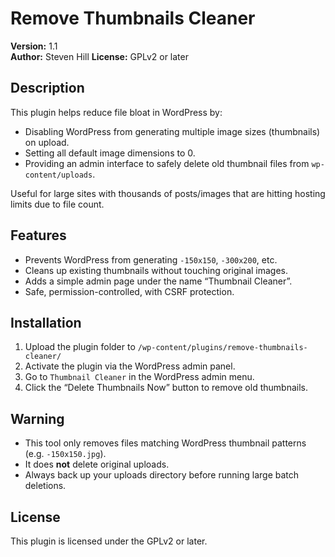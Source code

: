 # Remove Thumbnails Cleaner

**Version:** 1.1  
**Author:** Steven Hill
**License:** GPLv2 or later  

## Description

This plugin helps reduce file bloat in WordPress by:

- Disabling WordPress from generating multiple image sizes (thumbnails) on upload.
- Setting all default image dimensions to 0.
- Providing an admin interface to safely delete old thumbnail files from `wp-content/uploads`.

Useful for large sites with thousands of posts/images that are hitting hosting limits due to file count.

## Features

- Prevents WordPress from generating `-150x150`, `-300x200`, etc.
- Cleans up existing thumbnails without touching original images.
- Adds a simple admin page under the name “Thumbnail Cleaner”.
- Safe, permission-controlled, with CSRF protection.

## Installation

1. Upload the plugin folder to `/wp-content/plugins/remove-thumbnails-cleaner/`
2. Activate the plugin via the WordPress admin panel.
3. Go to `Thumbnail Cleaner` in the WordPress admin menu.
4. Click the “Delete Thumbnails Now” button to remove old thumbnails.

## Warning

- This tool only removes files matching WordPress thumbnail patterns (e.g. `-150x150.jpg`).
- It does **not** delete original uploads.
- Always back up your uploads directory before running large batch deletions.

## License

This plugin is licensed under the GPLv2 or later.
